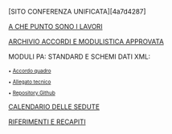 <font size="2">
[SITO CONFERENZA UNIFICATA][4a7d4287]

  [4a7d4287]: http://www.unificata.it/home_UNI.asp?CONF=UNI "sito conferenza unificata"
</font><font size="2">
[A CHE PUNTO SONO I LAVORI][1ea5b264]

  [1ea5b264]: http://www.italiasemplice.gov.it/documentazione/accordi-sulla-modulistica-e-monitoraggio-dellattuazione/ "a che punto sono i lavori"
</font><font size="2">
[ARCHIVIO ACCORDI E MODULISTICA APPROVATA][d655e554]

  [d655e554]: http://www.italiasemplice.gov.it/modulistica/archivio-modulistica-unificata/ "archivio accordi e modulistica approvata"
</font><font size="2">
MODULI PA: STANDARD E SCHEMI DATI XML:
</font><font size="1">

•	[Accordo quadro][19b5a5b3]

  [19b5a5b3]: http://www.italiasemplice.gov.it/media/2535/accordo_22febbraio2018_con_allegati.pdf "accordo quadro"

•	[Allegato tecnico][9c270eaf]

  [9c270eaf]: http://www.italiasemplice.gov.it/media/2533/15713-a-all-1-28accordo-schemi-xml-modulisitca-4-maggio-e-6-luglio-201729.pdf "allegato tecnico"

•	[Repository Github][846a2ea0]

  [846a2ea0]: https://github.com/italia/moduli-pa/tree/v1.0.0 "repository Github"
</font>
<font size="2">
[CALENDARIO DELLE SEDUTE][e96c0b0b]

  [e96c0b0b]: http://www.umbriageo.regione.umbria.it/AccessoUnico/modulistica/CU_Calendario_sedute_2semestre2018.pdf "calendario delle sedute"


[RIFERIMENTI E RECAPITI][e7bcb0a3]

  [e7bcb0a3]: http://www.statoregioni.it/contattiConferenza.asp?CONF=UNI "Riferimenti e recapiti"
